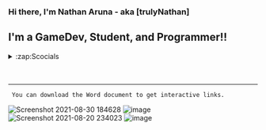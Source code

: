 ### Hi there, I'm Nathan Aruna - aka [trulyNathan]


## I'm a GameDev, Student, and Programmer!!
<details>
  <summary>:zap:Scocials</summary>
  
<!--START_SECTION:activity-->
1. 🗣 Discord server -> https://discord.gg/4tTrHN7S
2. 🎤 Discord username ->trύlyNάthάñ#1001
3. 🗣Instagram -> https://www.instagram.com/nathan.aruna/

<!--END_SECTION:activity-->


</details>


 </details>

<br />
<br />

---
 ```
  You can download the Word document to get interactive links.
```




<!--END_SECTION:activity-->

</details>


 </details>



![Screenshot 2021-08-30 184628](https://user-images.githubusercontent.com/88948653/131441589-754f80cf-c3d6-45ad-a42c-5216884ecb7a.png)
![image](https://user-images.githubusercontent.com/88948653/131441776-6a3b9faa-c5ca-4892-ac72-01e7de89c7d1.png)
![Screenshot 2021-08-20 234023](https://user-images.githubusercontent.com/88948653/131441825-2fc0f6cf-68ef-43b4-bcc1-e87d12f29677.png)
![image](https://user-images.githubusercontent.com/88948653/131443544-5451edc0-b03e-4585-8fc8-ff7a2dc48c04.png)


